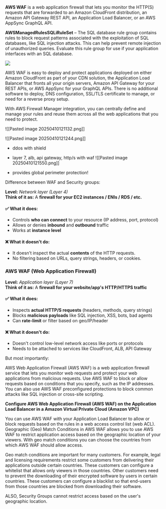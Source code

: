 **AWS WAF** is a web application firewall that lets you monitor the HTTP(S) requests that are forwarded to an Amazon CloudFront distribution, an Amazon API Gateway REST API, an Application Load Balancer, or an AWS AppSync GraphQL API.

**AWSManagedRulesSQLiRuleSet** – The SQL database rule group contains rules to block request patterns associated with the exploitation of SQL databases, like SQL injection attacks. This can help prevent remote injection of unauthorized queries. Evaluate this rule group for use if your application interfaces with an SQL database.

![](https://media.tutorialsdojo.com/aws-waf-sql-injection-attack-prevention.png)

AWS WAF is easy to deploy and protect applications deployed on either Amazon CloudFront as part of your CDN solution, the Application Load Balancer that fronts all your origin servers, Amazon API Gateway for your REST APIs, or AWS AppSync for your GraphQL APIs. There is no additional software to deploy, DNS configuration, SSL/TLS certificate to manage, or need for a reverse proxy setup.

With AWS Firewall Manager integration, you can centrally define and manage your rules and reuse them across all the web applications that you need to protect.


![[Pasted image 20250410121132.png]]


![[Pasted image 20250410121244.png]]

- ddos with shield
- layer 7, alb, api gateway, http/s with waf
![[Pasted image 20250410121550.png]]

- provides global perimeter protection!




Difference between WAF and Security groups:


**Level:** _Network layer (Layer 4)_  
**Think of it as:** A **firewall for your EC2 instances / ENIs / RDS / etc.**
#### ✅ What it does:
- Controls **who can connect** to your resource (IP address, port, protocol)
- Allows or denies **inbound** and **outbound** traffic
- Works at **instance level**
#### ❌ What it **doesn't** do:
- It doesn’t inspect the actual **contents** of the HTTP requests.
- No filtering based on URLs, query strings, headers, or cookies.

### **AWS WAF (Web Application Firewall)**

**Level:** _Application layer (Layer 7)_  
**Think of it as:** A **firewall for your website/app's HTTP/HTTPS traffic**
#### ✅ What it does:
- Inspects **actual HTTP/S requests** (headers, methods, query strings)
- Blocks **malicious payloads** like SQL injection, XSS, bots, bad agents
- Can **rate-limit** or filter based on geo/IP/header
#### ❌ What it **doesn't** do:
- Doesn't control low-level network access like ports or protocols
- Needs to be attached to services like CloudFront, ALB, API Gateway


But most importantly:


AWS Web Application Firewall (AWS WAF) is a web application firewall service that lets you monitor web requests and protect your web applications from malicious requests. Use AWS WAF to block or allow requests based on conditions that you specify, such as the IP addresses. You can also use AWS WAF preconfigured protections to block common attacks like SQL injection or cross-site scripting.

**Configure AWS Web Application Firewall (AWS WAF) on the Application Load Balancer in a Amazon Virtual Private Cloud (Amazon VPC)**

You can use AWS WAF with your Application Load Balancer to allow or block requests based on the rules in a web access control list (web ACL). Geographic (Geo) Match Conditions in AWS WAF allows you to use AWS WAF to restrict application access based on the geographic location of your viewers. With geo match conditions you can choose the countries from which AWS WAF should allow access.

Geo match conditions are important for many customers. For example, legal and licensing requirements restrict some customers from delivering their applications outside certain countries. These customers can configure a whitelist that allows only viewers in those countries. Other customers need to prevent the downloading of their encrypted software by users in certain countries. These customers can configure a blacklist so that end-users from those countries are blocked from downloading their software.



ALSO, Security Groups cannot restrict access based on the user's geographic location.




